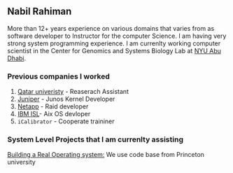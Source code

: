 ## Nabil Rahiman

More than 12+ years experience on various domains that varies from as software developer to Instructor for the computer Science. I am having very strong system programming experience. I am currenlty working computer scientist in the Center for Genomics and Systems Biology Lab at [NYU Abu Dhabi](https://nyuad.nyu.edu). 

### Previous companies I worked

 
1. [Qatar univeristy](www.qu.edu.qa) - Reaserach Assistant
2. [Juniper](https://www.juniper.net) - Junos Kernel Developer
3. [Netapp](https://www.netapp.com) - Raid developer
4. [IBM ISL](https://www.ibm.com)- Aix OS devloper
5. `iCalibrator` - Cooperate traininer


### System Level Projects that I am currenlty assisting 

[Building a Real Operating system:](https://www.cs.princeton.edu/courses/archive/fall18/cos318/projects.html) We use code base from Princeton university


